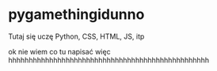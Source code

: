 # pygamethingidunno

Tutaj się uczę Python, CSS, HTML, JS, itp

ok nie wiem co tu napisać więc hhhhhhhhhhhhhhhhhhhhhhhhhhhhhhhhhhhhhhhhhhhhhhhhh
